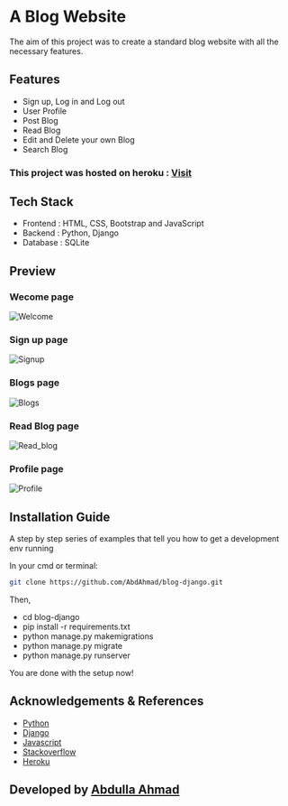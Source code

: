 # A Blog Website

The aim of this project was to create a standard blog website with all the necessary features.

## Features
* Sign up, Log in and Log out
* User Profile
* Post Blog
* Read Blog
* Edit and Delete your own Blog
* Search Blog

### This project was hosted on heroku : [Visit](http://blogspro.herokuapp.com/)

## Tech Stack
* Frontend : HTML, CSS, Bootstrap and JavaScript
* Backend : Python, Django
* Database : SQLite

## Preview

### Wecome page
![Welcome](https://user-images.githubusercontent.com/49855656/141513961-73599819-0966-458f-b81c-450c60ef3914.png)

### Sign up page
![Signup](https://user-images.githubusercontent.com/49855656/141513909-649454bc-5330-4f18-b70c-87fe921c10d6.png)

### Blogs page
![Blogs](https://user-images.githubusercontent.com/49855656/141513813-92ef7aeb-b71c-4589-a0c6-b2b068321ee0.png)

### Read Blog page
![Read_blog](https://user-images.githubusercontent.com/49855656/141513890-fe0856dc-20f1-4955-9c7e-bf1397f46348.png)


### Profile page
![Profile](https://user-images.githubusercontent.com/49855656/141513831-3632a754-e200-4976-ad5c-b733a860927b.png)


## Installation Guide
A step by step series of examples that tell you how to get a development env running

In your cmd or terminal:

```bash
git clone https://github.com/AbdAhmad/blog-django.git
```

Then,
* cd blog-django
* pip install -r requirements.txt
* python manage.py makemigrations
* python manage.py migrate
* python manage.py runserver

You are done with the setup now!

## Acknowledgements & References
* [Python](https://docs.python.org/3/)
* [Django](https://docs.djangoproject.com/en/3.2/)
* [Javascript](https://developer.mozilla.org/en-US/docs/Web/JavaScript)
* [Stackoverflow](https://stackoverflow.com/)
* [Heroku](https://www.heroku.com/)

## Developed by [Abdulla Ahmad](https://github.com/AbdAhmad)

